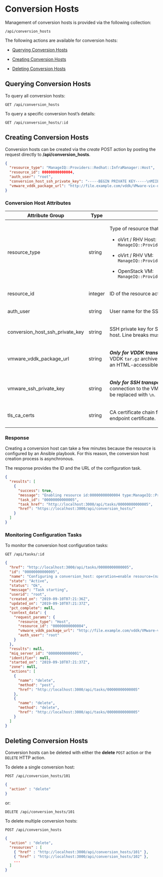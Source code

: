 # Conversion Hosts

Management of conversion hosts is provided via the following collection:

``` data
/api/conversion_hosts
```

The following actions are available for conversion hosts:

  - [Querying Conversion Hosts](#querying-conversion-hosts)

  - [Creating Conversion Hosts](#creating-conversion-hosts)

  - [Deleting Conversion Hosts](#deleting-conversion-hosts)

## Querying Conversion Hosts

To query all conversion hosts:

    GET /api/conversion_hosts

To query a specific conversion host’s details:

    GET /api/conversion_hosts/:id

## Creating Conversion Hosts

Conversion hosts can be created via the *create* POST action by posting
the request directly to **/api/conversion\_hosts**.

``` json
{
  "resource_type": "ManageIQ::Providers::Redhat::InfraManager::Host",
  "resource_id": 00000000000004,
  "auth_user": "root",
  "conversion_host_ssh_private_key": "-----BEGIN PRIVATE KEY-----\nMIIEvQI[...]gaS2cBrzxn3IQKTabc=\n-----END PRIVATE KEY-----\n",
  "vmware_vddk_package_url": "http://file.example.com/vddk/VMware-vix-disklib-stable.tar.gz"
}
```

### Conversion Host Attributes

<table>
<colgroup>
<col style="width: 33%" />
<col style="width: 33%" />
<col style="width: 33%" />
</colgroup>
<thead>
<tr class="header">
<th>Attribute Group</th>
<th>Type</th>
<th>Description</th>
</tr>
</thead>
<tbody>
<tr class="odd">
<td><p>resource_type</p></td>
<td><p>string</p></td>
<td><p>Type of resource that is acting as a conversion host:</p>
<ul>
<li><p>oVirt / RHV Host: <code>ManageIQ::Providers::Redhat::InfraManager::Host</code></p></li>
<li><p>oVirt / RHV VM: <code>ManageIQ::Providers::Redhat::InfraManager::Vm</code></p></li>
<li><p>OpenStack VM: <code>ManageIQ::Providers::Openstack::CloudManager::Vm</code></p></li>
</ul></td>
</tr>
<tr class="even">
<td><p>resource_id</p></td>
<td><p>integer</p></td>
<td><p>ID of the resource acting as a conversion host</p></td>
</tr>
<tr class="odd">
<td><p>auth_user</p></td>
<td><p>string</p></td>
<td><p>User name for the SSH connection to a conversion host</p></td>
</tr>
<tr class="even">
<td><p>conversion_host_ssh_private_key</p></td>
<td><p>string</p></td>
<td><p>SSH private key for SSH connection to a conversion host. Line breaks must be replaced with <code>\n</code>.</p></td>
</tr>
<tr class="odd">
<td><p>vmware_vddk_package_url</p></td>
<td><p>string</p></td>
<td><p><strong><em>Only for VDDK transport</em></strong>. URL of downloaded VMware VDDK <code>tar.gz</code> archive file. The VDDK must be saved in an HTML-accessible location.</p></td>
</tr>
<tr class="even">
<td><p>vmware_ssh_private_key</p></td>
<td><p>string</p></td>
<td><p><strong><em>Only for SSH transport</em></strong>. SSH private key for SSH connection to the VMware ESXi hosts. Line breaks must be replaced with <code>\n</code>.</p></td>
</tr>
<tr class="odd">
<td><p>tls_ca_certs</p></td>
<td><p>string</p></td>
<td><p>CA certificate chain for validating the provider API endpoint certificate.</p></td>
</tr>
</tbody>
</table>

### Response

Creating a conversion host can take a few minutes because the resource
is configured by an Ansible playbook. For this reason, the conversion
host creation process is asynchronous.

The response provides the ID and the URL of the configuration task.

``` json
{
  "results": [
    {
      "success": true,
      "message": "Enabling resource id:00000000000004 type:ManageIQ::Providers::Redhat::InfraManager::Host",
      "task_id": "00000000000005",
      "task_href": "http://localhost:3000/api/tasks/00000000000005",
      "href": "https://localhost:3000/api/conversion_hosts/"
    }
  ]
}
```

### Monitoring Configuration Tasks

To monitor the conversion host configuration tasks:

    GET /api/tasks/:id

``` json
{
  "href": "http://localhost:3000/api/tasks/00000000000005",
  "id": "00000000000005",
  "name": "Configuring a conversion_host: operation=enable resource=(name: rhvh01.example.com type: ManageIQ::Providers::Redhat::InfraManager::Host id: 00000000000004)",
  "state": "Active",
  "status": "Ok",
  "message": "Task starting",
  "userid": "root",
  "created_on": "2019-09-10T07:21:36Z",
  "updated_on": "2019-09-10T07:21:37Z",
  "pct_complete": null,
  "context_data": {
    "request_params": {
      "resource_type": "Host",
      "resource_id": "00000000000004",
      "vmware_vddk_package_url": "http://file.example.com/vddk/VMware-vix-disklib-stable.tar.gz",
      "auth_user": "root"
    }
  },
  "results": null,
  "miq_server_id": "00000000000001",
  "identifier": null,
  "started_on": "2019-09-10T07:21:37Z",
  "zone": null,
  "actions": [
    {
      "name": "delete",
      "method": "post",
      "href": "http://localhost:3000/api/tasks/00000000000005"
    },
    {
      "name": "delete",
      "method": "delete",
      "href": "http://localhost:3000/api/tasks/00000000000005"
    }
  ]
}
```

## Deleting Conversion Hosts

Conversion hosts can be deleted with either the **delete** `POST` action
or the `DELETE` HTTP action.

To delete a single conversion host:

    POST /api/conversion_hosts/101

``` json
{
  "action" : "delete"
}
```

or:

    DELETE /api/conversion_hosts/101

To delete multiple conversion hosts:

    POST /api/conversion_hosts

``` json
{
  "action" : "delete",
  "resources" : [
    { "href" : "http://localhost:3000/api/conversion_hosts/101" },
    { "href" : "http://localhost:3000/api/conversion_hosts/102" },
    ...
  ]
}
```
